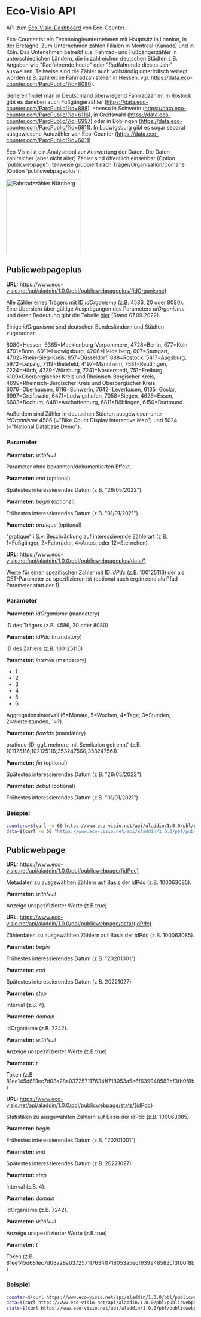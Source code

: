 # Eco-Visio API

API zum [Eco-Visio-Dashboard](https://data.eco-counter.com/ParcPublic/?id=4586) von Eco-Counter. 

Eco-Counter ist ein Technologieunternehmen mit Hauptsitz in Lannion, in der Bretagne. Zum Unternehmen zählen Filialen in Montreal (Kanada) und in Köln. Das Untenehmen betreibt u.a. Fahrrad- und Fußgängerzähler in unterschiedlichen Ländern, die in zahlreichen deutschen Städten z.B. Angaben wie "Radfahrende heute" oder "Radfahrende dieses Jahr" ausweisen. Teilweise sind die Zähler auch vollständig unterirdisch verlegt worden (z.B. zahlreiche Fahrradzählstellen in Hessen, vgl. https://data.eco-counter.com/ParcPublic/?id=8080). 

Generell findet man in Deutschland überwiegend Fahrradzähler. In Rostock gibt es daneben auch Fußgängerzähler (https://data.eco-counter.com/ParcPublic/?id=888), ebenso in Schwerin (https://data.eco-counter.com/ParcPublic/?id=6116), in Greifswald (https://data.eco-counter.com/ParcPublic/?id=6997) oder in Böblingen (https://data.eco-counter.com/ParcPublic/?id=6811). In Ludwigsburg gibt es sogar separat ausgewiesene Autozähler von Eco-Counter (https://data.eco-counter.com/ParcPublic/?id=6011).

Eco-Visio ist ein Analysetool zur Auswertung der Daten. Die Daten zahlreicher (aber nicht aller) Zähler sind öffentlich einsehbar (Option 'publicwebpage'), teilweise gruppiert nach Träger/Organisation/Domäne (Option 'publicwebpageplus').


<img src="https://filer.eco-counter-tools.com/file/36/abbffb1981cff24c155d40cda72890efbd4b5dfeedf05131025d2ed36128a736/14404315699570.jpg" alt="Fahrradzzähler Nürnberg" style="width:200px;"/>


## Publicwebpageplus 

**URL:** https://www.eco-visio.net/api/aladdin/1.0.0/pbl/publicwebpageplus/{idOrganisme}

Alle Zähler eines Trägers mit ID *idOrganisme* (z.B. 4586, 20 oder 8080). Eine Übersicht über gültige Ausprägungen des Parameters *idOrganisme* und deren Bedeutung gibt die Tabelle [hier](https://github.com/AndreasFischer1985/eco-visio-api/blob/main/eco-visio-api.csv) (Stand 07.09.2022).


Einige *idOrganisme* sind deutschen Bundesländern und Städten zugeordnet:

8080=Hessen, 6365=Mecklenburg-Vorpommern,
4728=Berlin, 677=Köln, 4701=Bonn, 6011=Ludwigsburg, 4206=Heidelberg, 
607=Stuttgart, 4702=Rhein-Sieg-Kreis, 857=Düsseldorf, 888=Rostock, 
5417=Augsburg, 5972=Leipzig, 7119=Bielefeld, 4197=Mannheim, 7581=Reutlingen, 
7224=Hürth, 4729=Würzburg, 7241=Norderstedt, 751=Freiburg, 6109=Oberbergischer Kreis und Rheinisch-Bergischer Kreis,
4699=Rheinisch-Bergischer Kreis und Oberbergischer Kreis, 
6076=Oberhausen, 6116=Schwerin, 7642=Leverkusen, 
6135=Goslar, 6997=Greifswald, 6471=Ludwigshafen, 7058=Siegen, 
4626=Essen, 6603=Bochum, 6481=Aschaffenburg, 6811=Böblingen, 6150=Dortmund.

Außerdem sind Zähler in deutschen Städten ausgewiesen unter *idOrganisme* 4586 (="Bike Count Display Interactive Map") und 5024 (="National Database Demo").


### Parameter

**Parameter:** *withNull*

Parameter ohne bekannten/dokumentierten Effekt.


**Parameter:** *end* (optional)

Spätestes interessierendes Datum (z.B. "26/05/2022").


**Parameter:** *begin* (optional)

Frühestes interessierendes Datum (z.B. "01/01/2021").


**Parameter:** *pratique* (optional)

"pratique" i.S.v. Beschränkung auf interessierende Zählerart (z.B. 1=Fußgänger, 2=Fahrräder, 4=Autos, oder 12=Sternchen).



**URL:** https://www.eco-visio.net/api/aladdin/1.0.0/pbl/publicwebpageplus/data/1

Werte für einen spezifischen Zähler mit ID *idPdc* (z.B. 100125116) der als GET-Parameter zu spezifizieren ist (optional auch ergänzend als Pfad-Parameter statt der 1).


### Parameter

**Parameter:** *idOrganisme* (mandatory)

ID des Trägers (z.B. 4586, 20 oder 8080)


**Parameter:** *idPdc* (mandatory)

ID des Zählers (z.B. 100125116)


**Parameter:** *interval* (mandatory)

- 1
- 2
- 3
- 4
- 5
- 6

Aggregationsintervall (6=Monate, 5=Wochen, 4=Tage, 3=Stunden, 2=Viertelstunden, 1=?).


**Parameter:** *flowIds* (mandatory)

pratique-ID, ggf. mehrere mit Semikolon getrennt' (z.B. 101125116;102125116;353247560;353247561).


**Parameter:** *fin* (optional)

Spätestes interessierendes Datum (z.B. "26/05/2022").


**Parameter:** *debut* (optional)

Frühestes interessierendes Datum (z.B. "01/01/2021").


### Beispiel

```bash
counters=$(curl -m 60 https://www.eco-visio.net/api/aladdin/1.0.0/pbl/publicwebpageplus/4586)
data=$(curl -m 60 "https://www.eco-visio.net/api/aladdin/1.0.0/pbl/publicwebpageplus/data/100125116?idOrganisme=4586&idPdc=100125116&interval=4&flowIds=101125116%3B102125116%3B353247560%3B353247561")
```


## Publicwebpage 

**URL:** https://www.eco-visio.net/api/aladdin/1.0.0/pbl/publicwebpage/{idPdc}

Metadaten zu ausgewählten Zählern auf Basis der idPdc (z.B. 100063085).


**Parameter:** *withNull*

Anzeige unspezifizierter Werte (z.B.true)



**URL:** https://www.eco-visio.net/api/aladdin/1.0.0/pbl/publicwebpage/data/{idPdc}

Zählerdaten zu ausgewählten Zählern auf Basis der idPdc (z.B. 100063085).


**Parameter:** *begin* 

Frühestes interessierendes Datum (z.B. "20201001")


**Parameter:** *end* 

Spätestes interessierendes Datum (z.B. 20221027)


**Parameter:** *step* 

Interval (z.B. 4).


**Parameter:** *domain*

idOrganisme (z.B. 7242).


**Parameter:** *withNull*

Anzeige unspezifizierter Werte (z.B.true)


**Parameter:** *t*

Token (z.B. 81ee145d681ec7d08a28a037257117634ff718053a5e6f639948583cf3fb0f8b)


**URL:** https://www.eco-visio.net/api/aladdin/1.0.0/pbl/publicwebpage/stats/{idPdc}

Statistiken zu ausgewählten Zählern auf Basis der idPdc (z.B. 100063085).


**Parameter:** *begin* 

Frühestes interessierendes Datum (z.B. "20201001")


**Parameter:** *end* 

Spätestes interessierendes Datum (z.B. 20221027)


**Parameter:** *step* 

Interval (z.B. 4).


**Parameter:** *domain*

idOrganisme (z.B. 7242).


**Parameter:** *withNull*

Anzeige unspezifizierter Werte (z.B.true)


**Parameter:** *t*

Token (z.B. 81ee145d681ec7d08a28a037257117634ff718053a5e6f639948583cf3fb0f8b)




### Beispiel

```bash
counter=$(curl https://www.eco-visio.net/api/aladdin/1.0.0/pbl/publicwebpage/100063085)
data=$(curl https://www.eco-visio.net/api/aladdin/1.0.0/pbl/publicwebpage/data/100063085?begin=20201001&end=20221027&step=4&domain=7242&withNull=true&t=81ee145d681ec7d08a28a037257117634ff718053a5e6f639948583cf3fb0f8b)
stats=$(curl https://www.eco-visio.net/api/aladdin/1.0.0/pbl/publicwebpage/stats/100063085?begin=1640991600000&end=1666821540000&domain=7242&t=81ee145d681ec7d08a28a037257117634ff718053a5e6f639948583cf3fb0f8b&siteId=100063085)
```
